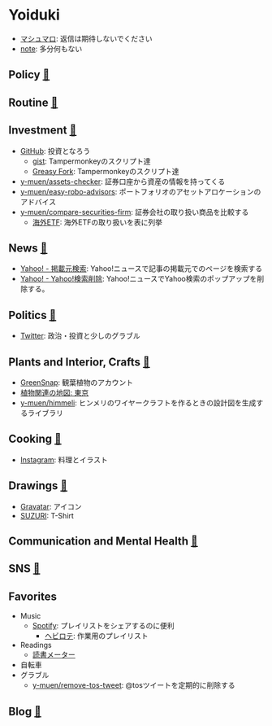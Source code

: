 # Yoiduki
- [マシュマロ](https://marshmallow-qa.com/y_muen): 返信は期待しないでください
- [note](https://note.com/y_muen): 多分何もない

## Policy [🔗](doc/policy.md)

## Routine [🔗](doc/routine.md)

## Investment [🔗](doc/investment.md)
- [GitHub](https://github.com/y-muen): 投資となろう
  - [gist](https://gist.github.com/y-muen): Tampermonkeyのスクリプト達 
  - [Greasy Fork](https://greasyfork.org/ja/users/899801-y-muen): Tampermonkeyのスクリプト達 
- [y-muen/assets\-checker](https://github.com/y-muen/assets-checker): 証券口座から資産の情報を持ってくる
- [y\-muen/easy\-robo\-advisors](https://github.com/y-muen/easy-robo-advisors): ポートフォリオのアセットアロケーションのアドバイス
- [y\-muen/compare\-securities\-firm](https://github.com/y-muen/compare-securities-firm): 証券会社の取り扱い商品を比較する
  - [海外ETF](https://y-muen.github.io/compare-securities-firm/doc/foreign-etf.html): 海外ETFの取り扱いを表に列挙

## News [🔗](doc/news.md)
- [Yahoo\! \- 掲載元検索](https://greasyfork.org/ja/scripts/443045-yahoo-%E6%8E%B2%E8%BC%89%E5%85%83%E6%A4%9C%E7%B4%A2): Yahoo!ニュースで記事の掲載元でのページを検索する
- [Yahoo\! \- Yahoo\!検索削除](https://greasyfork.org/ja/scripts/443512-yahoo-yahoo-%E6%A4%9C%E7%B4%A2%E5%89%8A%E9%99%A4): Yahoo!ニュースでYahoo検索のポップアップを削除する。

## Politics [🔗](doc/politics.md)
- [Twitter](https://twitter.com/y_muen): 政治・投資と少しのグラブル

## Plants and Interior, Crafts [🔗](doc/plants.md)
- [GreenSnap](https://greensnap.jp/my/y_muen): 観葉植物のアカウント
- [植物関連の地図: 東京](https://www.google.com/maps/d/viewer?mid=1SoIozXh3XpcJSM49HWpzLDzFvf3P8R-1)
- [y-muen/himmeli](https://github.com/y-muen/himmeli): ヒンメリのワイヤークラフトを作るときの設計図を生成するライブラリ

## Cooking [🔗](doc/cooking.md)
- [Instagram](https://www.instagram.com/yoiduki.muen/): 料理とイラスト

## Drawings [🔗](doc/drawings.md)
- [Gravatar](https://ja.gravatar.com/ymuen): アイコン
- [SUZURI](https://suzuri.jp/y-muen): T-Shirt

## Communication and Mental Health [🔗](doc/communication.md)

## SNS [🔗](doc/sns.md)

## Favorites
- Music
  - [Spotify](https://open.spotify.com/user/3vg7ib8viax9jtt3jhki731cs): プレイリストをシェアするのに便利
    - [ヘビロテ](https://open.spotify.com/playlist/19GjpNq8oX2ttrQHtqHg0C?si=883fd400a62a493b): 作業用のプレイリスト
- Readings
  - [読書メーター](https://bookmeter.com/users/1345930)
- 自転車
- グラブル
  - [y-muen/remove-tos-tweet](https://github.com/y-muen/remove-tos-tweet): @tosツイートを定期的に削除する

## Blog [🔗](https://y-muen.hatenablog.com/)

